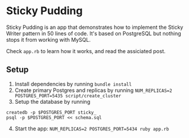 # Sticky Pudding

Sticky Pudding is an app that demonstrates how to implement the Sticky Writer pattern in 50 lines of code.
It's based on PostgreSQL but nothing stops it from working with MySQL.

Check `app.rb` to learn how it works, and read the assiciated post.

## Setup

1. Install dependencies by running `bundle install`
2. Create primary Postgres and replicas by running `NUM_REPLICAS=2 POSTGRES_PORT=5435 script/create_cluster`
3. Setup the database by running

```
createdb -p $POSTGRES_PORT sticky_
psql -p $POSTGRES_PORT << schema.sql
```

4. Start the app: `NUM_REPLICAS=2 POSTGRES_PORT=5434 ruby app.rb`
